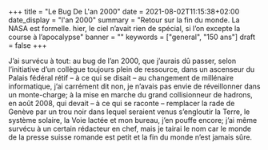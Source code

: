 +++
title = "Le Bug De L'an 2000"
date = 2021-08-02T11:15:38+02:00
date_display = "l'an 2000"
summary = "Retour sur la fin du monde. La NASA est formelle. hier, le ciel n’avait rien de spécial, si l’on excepte la course à l’apocalypse"
banner = ""
keywords = ["general", "150 ans"]
draft = false
+++

J’ai survécu à tout: au bug de l’an 2000, que j’aurais dû passer, selon l’initiative d’un collègue toujours plein de ressource, dans un ascenseur du Palais fédéral rétif – à ce qui se disait – au changement de millénaire informatique, j’ai carrément dit non, je n’avais pas envie de réveillonner dans un monte-charge; à la mise en marche du grand collisionneur de hadrons, en août 2008, qui devait – à ce qui se raconte – remplacer la rade de Genève par un trou noir dans lequel seraient venus s’engloutir la Terre, le système solaire, la Voie lactée et mon bureau, j’en pouffe encore; j’ai même survécu à un certain rédacteur en chef, mais je tairai le nom car le monde de la presse suisse romande est petit et la fin du monde n’est jamais sûre.

